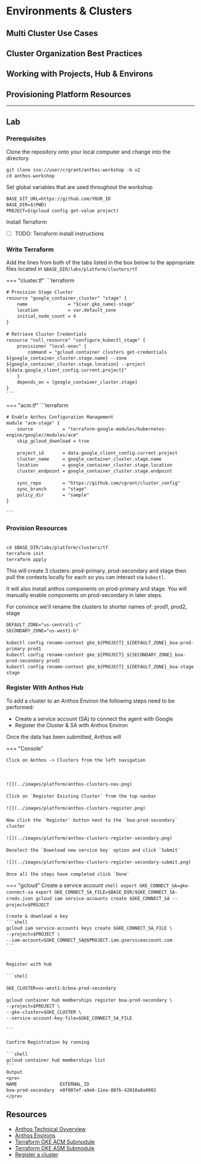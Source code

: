 # Environments & Clusters

## Multi Cluster Use Cases

## Cluster Organization Best Practices

## Working with Projects, Hub & Environs

## Provisioning Platform Resources

---

## Lab

### Prerequisites

Clone the repository onto your local computer and change into the directory.

```shell
git clone sso://user/crgrant/anthos-workshop -b v2
cd anthos-workshop
```

Set global variables that are used throughout the workshop

```shell
BASE_GIT_URL=https://github.com/YOUR_ID
BASE_DIR=$(PWD)
PROJECT=$(gcloud config get-value project)
```
 
Install Terraform

- [ ] TODO: Terraform install instructions


### Write Terraform 

Add the lines from both of the tabs listed in the box below to the appropriate files located in `$BASE_DIR/labs/platform/clusters/tf`

=== "cluster.tf"
    ```terraform

    # Provision Stage Cluster
    resource "google_container_cluster" "stage" {
        name               = "${var.gke_name}-stage"
        location           = var.default_zone
        initial_node_count = 4
    }
    
    # Retrieve Cluster Credentials
    resource "null_resource" "configure_kubectl_stage" {
        provisioner "local-exec" {
            command = "gcloud container clusters get-credentials ${google_container_cluster.stage.name} --zone ${google_container_cluster.stage.location} --project ${data.google_client_config.current.project}"
        }
        depends_on = [google_container_cluster.stage]
    }
    ```

=== "acm.tf"
    ```terraform

    # Enable Anthos Configuration Management
    module "acm-stage" {
        source           = "terraform-google-modules/kubernetes-engine/google//modules/acm"
        skip_gcloud_download = true

        project_id       = data.google_client_config.current.project
        cluster_name     = google_container_cluster.stage.name
        location         = google_container_cluster.stage.location
        cluster_endpoint = google_container_cluster.stage.endpoint

        sync_repo        = "https://github.com/cgrant/cluster_config"
        sync_branch      = "stage"
        policy_dir       = "sample"
    }

    ```


### Provision Resources

```shell

cd $BASE_DIR/labs/platform/clusters/tf
terraform init
terraform apply

```
This will create 3 clusters: prod-primary, prod-secondary and stage then pull the contexts locally for each so you can interact via `kubectl`. 

It will also install anthos components on prod-primary and stage. You will manually enable components on prod-secondary in later steps. 

For convince we'll rename the clusters to shorter names of: prod1, prod2, stage

```shell
DEFAULT_ZONE="us-central1-c"
SECONDARY_ZONE="us-west1-b"

kubectl config rename-context gke_${PROJECT}_${DEFAULT_ZONE}_boa-prod-primary prod1
kubectl config rename-context gke_${PROJECT}_${SECONDARY_ZONE}_boa-prod-secondary prod2
kubectl config rename-context gke_${PROJECT}_${DEFAULT_ZONE}_boa-stage stage
```




### Register With Anthos Hub

To add a cluster to an Anthos Environ the following steps need to be performed:

- Create a service account (SA) to connect the agent with Google
- Register the Cluster & SA with Anthos Environ

Once the data has been submitted, Anthos will


=== "Console"
    


    Click on Anthos -> Clusters from the left navigation



    ![](../images/platform/anthos-clusters-nav.png)

    Click on `Register Existing Cluster` from the top navbar

    ![](../images/platform/anthos-clusters-register.png)

    Now click the `Register` button next to the `boa-prod-secondary` cluster

    ![](../images/platform/anthos-clusters-register-secondary.png)
    
    Deselect the `Download new service key` option and click `Submit`

    ![](../images/platform/anthos-clusters-register-secondary-submit.png)

    Once all the steps have completed click `Done`



=== "gcloud"
    Create a service account
    ```shell
    export GKE_CONNECT_SA=gke-connect-sa
    export GKE_CONNECT_SA_FILE=$BASE_DIR/$GKE_CONNECT_SA-creds.json
    gcloud iam service-accounts create $GKE_CONNECT_SA --project=$PROJECT
    ```

    Create & download a key
    ```shell
    gcloud iam service-accounts keys create $GKE_CONNECT_SA_FILE \
    --project=$PROJECT \
    --iam-account=$GKE_CONNECT_SA@$PROJECT.iam.gserviceaccount.com 
    ```


    Register with hub

    ```shell
   
    GKE_CLUSTER=us-west1-b/boa-prod-secondary

    gcloud container hub memberships register boa-prod-secondary \
    --project=$PROJECT \
    --gke-cluster=$GKE_CLUSTER \
    --service-account-key-file=$GKE_CONNECT_SA_FILE

    ```

    Confirm Registration by running

    ```shell
    gcloud container hub memberships list
    ```
    Output
    <pre>
    NAME                EXTERNAL_ID
    boa-prod-secondary  e0f007ef-a9e6-11ea-88fb-42010a8a0002
    </pre>




## Resources

- [Anthos Technical Ovverview](https://cloud.google.com/anthos/docs/concepts/overview)
- [Anthos Environs](https://cloud.google.com/anthos/multicluster-management/environs)
- [Terraform GKE ACM Submodule](https://registry.terraform.io/modules/terraform-google-modules/kubernetes-engine/google/8.1.0/submodules/acm)
- [Terraform GKE ASM Submodule](https://github.com/terraform-google-modules/terraform-google-kubernetes-engine/tree/add-asm-module/modules/asm)
- [Register a cluster](https://cloud.google.com/anthos/multicluster-management/connect/registering-a-cluster)

